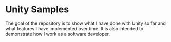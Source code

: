 # Unity Samples

The goal of the repository is to show what I have done with Unity so far and what features I have implemented over time. It is also intended to demonstrate how I work as a software developer.
